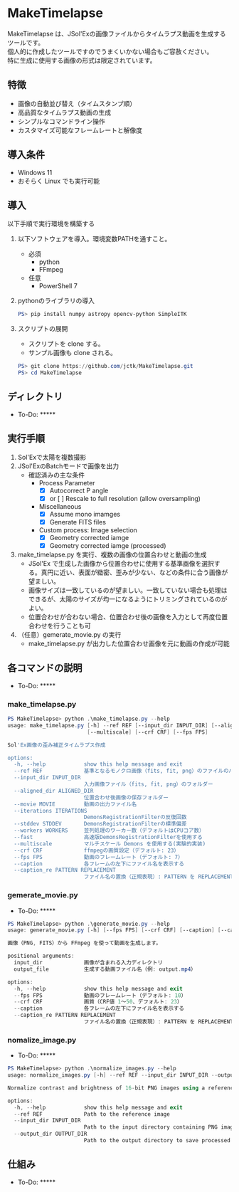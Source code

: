 # MakeTimelapse

MakeTimelapse は、JSol'Exの画像ファイルからタイムラプス動画を生成するツールです。  
個人的に作成したツールですのでうまくいかない場合もご容赦ください。  
特に生成に使用する画像の形式は限定されています。

## 特徴

- 画像の自動並び替え（タイムスタンプ順）
- 高品質なタイムラプス動画の生成
- シンプルなコマンドライン操作
- カスタマイズ可能なフレームレートと解像度

## 導入条件

- Windows 11
- おそらく Linux でも実行可能

## 導入

以下手順で実行環境を構築する

1. 以下ソフトウェアを導入。環境変数PATHを通すこと。
    - 必須
        - python
        - FFmpeg
    - 任意
        - PowerShell 7

2. pythonのライブラリの導入

    ```PowerShell
    PS> pip install numpy astropy opencv-python SimpleITK
    ```

3. スクリプトの展開
    - スクリプトを clone する。
    - サンプル画像も clone される。

    ```PowerShell
    PS> git clone https://github.com/jctk/MakeTimelapse.git
    PS> cd MakeTimelapse
    ```

## ディレクトリ

- To-Do: *****

## 実行手順

1. Sol'Exで太陽を複数撮影
1. JSol'ExのBatchモードで画像を出力
    - 確認済みの主な条件
        - Process Parameter
            - [x] Autocorrect P angle
            - [x] or [ ] Rescale to full resolution (allow oversampling)
        - Miscellaneous
            - [x] Assume mono imamges
            - [x] Generate FITS files
        - Custom process: Image selection
            - [x] Geometry corrected iamge
            - [x] Geometry corrected iamge (processed)
1. make_timelapse.py を実行、複数の画像の位置合わせと動画の生成
    - JSol'Ex で生成した画像から位置合わせに使用する基準画像を選択する。真円に近い、表面が緻密、歪みが少ない、などの条件に合う画像が望ましい。
    - 画像サイズは一致しているのが望ましい。一致していない場合も処理はできるが、太陽のサイズが均一になるようにトリミングされているのがよい。
    - 位置合わせが合わない場合、位置合わせ後の画像を入力として再度位置合わせを行うことも可
1. （任意）gemerate_movie.py の実行
    - make_timelapse.py が出力した位置合わせ画像を元に動画の作成が可能

## 各コマンドの説明

- To-Do: *****

### make_timelapse.py

```PowerShell
PS MakeTimelapse> python .\make_timelapse.py --help
usage: make_timelapse.py [-h] --ref REF [--input_dir INPUT_DIR] [--aligned_dir ALIGNED_DIR] [--movie MOVIE] [--iterations ITERATIONS] [--stddev STDDEV] [--workers WORKERS] [--fast]
                         [--multiscale] [--crf CRF] [--fps FPS]

Sol'Ex画像の歪み補正タイムラプス作成

options:
  -h, --help            show this help message and exit
  --ref REF             基準となるモノクロ画像（fits, fit, png）のファイルのパス
  --input_dir INPUT_DIR
                        入力画像ファイル（fits, fit, png）のフォルダー
  --aligned_dir ALIGNED_DIR
                        位置合わせ後画像の保存フォルダー
  --movie MOVIE         動画の出力ファイル名
  --iterations ITERATIONS
                        DemonsRegistrationFilterの反復回数
  --stddev STDDEV       DemonsRegistrationFilterの標準偏差
  --workers WORKERS     並列処理のワーカー数（デフォルトはCPUコア数）
  --fast                高速版DemonsRegistrationFilterを使用する
  --multiscale          マルチスケール Demons を使用する(実験的実装)
  --crf CRF             ffmpegの画質設定（デフォルト: 23）
  --fps FPS             動画のフレームレート（デフォルト: 7）
  --caption             各フレームの左下にファイル名を表示する
  --caption_re PATTERN REPLACEMENT
                        ファイル名の置換（正規表現）: PATTERN を REPLACEMENT に置換
```

### gemerate_movie.py

- To-Do: *****

```PowerShell
PS MakeTimelapse> python .\generate_movie.py --help
usage: generate_movie.py [-h] [--fps FPS] [--crf CRF] [--caption] [--caption_re PATTERN REPLACEMENT] input_dir output_file

画像（PNG, FITS）から FFmpeg を使って動画を生成します。

positional arguments:
  input_dir             画像が含まれる入力ディレクトリ
  output_file           生成する動画ファイル名（例: output.mp4）

options:
  -h, --help            show this help message and exit
  --fps FPS             動画のフレームレート（デフォルト: 10）
  --crf CRF             画質（CRF値 1～50、デフォルト: 23）
  --caption             各フレームの左下にファイル名を表示する
  --caption_re PATTERN REPLACEMENT
                        ファイル名の置換（正規表現）: PATTERN を REPLACEMENT に置換
```

### nomalize_image.py

- To-Do: *****

```PowerShell
PS MakeTimelapse> python .\normalize_images.py --help
usage: normalize_images.py [-h] --ref REF --input_dir INPUT_DIR --output_dir OUTPUT_DIR

Normalize contrast and brightness of 16-bit PNG images using a reference image.

options:
  -h, --help            show this help message and exit
  --ref REF             Path to the reference image
  --input_dir INPUT_DIR
                        Path to the input directory containing PNG images
  --output_dir OUTPUT_DIR
                        Path to the output directory to save processed images
```

## 仕組み

- To-Do: *****